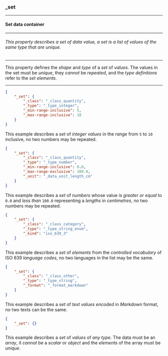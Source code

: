 ### _set

------

#### Set data container

------

###### This property describes a set of data value, a set is a list of values of the same type that are unique.

------

This property defines the *shape* and *type* of a *set* of *values*. The values in the set must be *unique*, they *cannot* be *repeated*, and the *type definitions* refer to the *set elements*.

------

```json
{
	"_set": {
		"_class": "_class_quantity",
		"_type": "_type_integer",
		"_min-range-inclusive": 5,
		"_max-range-inclusive": 10
	}
}
```

This example describes a *set* of *integer values* in the *range* from `5` to `10` inclusive, no two numbers may be repeated.

```json
{
	"_set": {
		"_class": "_class_quantity",
		"_type": "_type_number",
		"_min-range-inclusive": 0.0,
		"_max-range-exclusive": 100.0,
		"_unit": "_data_unit_length_cm"
	}
}
```

This example describes a *set* of *numbers* whose value is *greater or equal* to `0.0` and *less than* `100.0` representing a *lengths* in *centimetres*, no two numbers may be repeated.

```json
{
	"_set": {
		"_class": "_class_category",
		"_type": "_type_string_enum",
		"_kind": "iso_639_3"
	}
}
```

This example describes a *set* of *elements* from the *controlled vocabulary* of ISO 639 *language codes*, no two languages in the list may be the same.

```json
{
	"_set": {
		"_class": "_class_other",
		"_type": "_type_string",
		"_format": "_format_markdown"
	}
}
```

This example describes a *set* of *text* *values* *encoded* in *Markdown* format, no two texts can be the same.

```json
{
	"_set": {}
}
```

This example describes a *set* of *values* of *any type*. The data must be an *array*, it *cannot* be a *scalar* or *object* and the *elements* of the array must be *unique*.